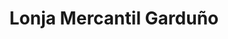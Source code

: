 ---
title: "Lonja Mercantil Garduño"
url: /toluca-estado-de-mexico/lonja-mercantil-garduno/
shop: Allgemein
---